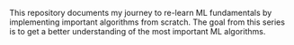 This repository documents my journey to re-learn ML fundamentals by implementing important algorithms from scratch. The goal from this series is to get a better understanding of the most important ML algorithms.
